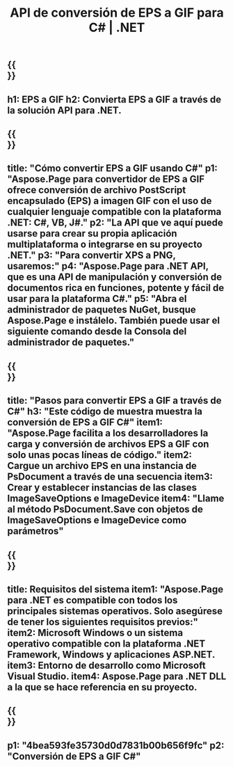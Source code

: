 ﻿---
translation: true
template: /_templates/_conversion-child-net.md
title: API de conversión de EPS a GIF para C# |  .NET
url: /net/conversion/eps-to-gif/
description: Código de muestra para la conversión de EPS a GIF C#. Utilice el código de ejemplo de API para la conversión de archivos EPS por lotes a GIF dentro de VB.NET, Asp.NET o cualquier aplicación basada en .NET.
informat: EPS
outformat: GIF
otherformats: XPS PS
---

{{<section banner>}}
---
h1: EPS a GIF
h2: Convierta EPS a GIF a través de la solución API para .NET.
---

{{<section overview>}}
---
title: "Cómo convertir EPS a GIF usando C#"
p1: "Aspose.Page para convertidor de EPS a GIF ofrece conversión de archivo PostScript encapsulado (EPS) a imagen GIF con el uso de cualquier lenguaje compatible con la plataforma .NET: C#, VB, J#."
p2: "La API que ve aquí puede usarse para crear su propia aplicación multiplataforma o integrarse en su proyecto .NET."
p3: "Para convertir XPS a PNG, usaremos:"
p4: "Aspose.Page para .NET API, que es una API de manipulación y conversión de documentos rica en funciones, potente y fácil de usar para la plataforma C#."
p5: "Abra el administrador de paquetes NuGet, busque Aspose.Page e instálelo. También puede usar el siguiente comando desde la Consola del administrador de paquetes."
---

{{<section feature1>}}
---
title: "Pasos para convertir EPS a GIF a través de C#"
h3: "Este código de muestra muestra la conversión de EPS a GIF C#"
item1: "Aspose.Page facilita a los desarrolladores la carga y conversión de archivos EPS a GIF con solo unas pocas líneas de código."
item2: Cargue un archivo EPS en una instancia de PsDocument a través de una secuencia
item3: Crear y establecer instancias de las clases ImageSaveOptions e ImageDevice
item4: "Llame al método PsDocument.Save con objetos de ImageSaveOptions e ImageDevice como parámetros"
---

{{<section feature2>}}
---
title: Requisitos del sistema
item1: "Aspose.Page para .NET es compatible con todos los principales sistemas operativos. Solo asegúrese de tener los siguientes requisitos previos:"
item2: Microsoft Windows o un sistema operativo compatible con la plataforma .NET Framework, Windows y aplicaciones ASP.NET.
item3: Entorno de desarrollo como Microsoft Visual Studio.
item4: Aspose.Page para .NET DLL a la que se hace referencia en su proyecto.
---

{{<section gist>}}
---
p1: "4bea593fe35730d0d7831b00b656f9fc"
p2: "Conversión de EPS a GIF C#"
---
